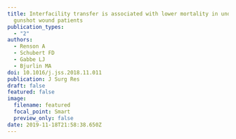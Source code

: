 ```yaml
---
title: Interfacility transfer is associated with lower mortality in undertriaged
  gunshot wound patients
publication_types:
  - "2"
authors:
  - Renson A
  - Schubert FD
  - Gabbe LJ
  - Bjurlin MA
doi: 10.1016/j.jss.2018.11.011
publication: J Surg Res
draft: false
featured: false
image:
  filename: featured
  focal_point: Smart
  preview_only: false
date: 2019-11-18T21:58:38.650Z
---
```

